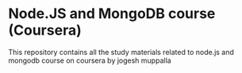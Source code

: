 # Node.JS and MongoDB course (Coursera)

This repository contains all the study materials related to node.js and mongodb course on coursera by jogesh muppalla
